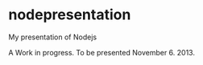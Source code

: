 nodepresentation
================

My presentation of Nodejs

A Work in progress. To be presented November 6. 2013.
